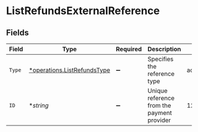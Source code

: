 # ListRefundsExternalReference


## Fields

| Field                                                                     | Type                                                                      | Required                                                                  | Description                                                               | Example                                                                   |
| ------------------------------------------------------------------------- | ------------------------------------------------------------------------- | ------------------------------------------------------------------------- | ------------------------------------------------------------------------- | ------------------------------------------------------------------------- |
| `Type`                                                                    | [*operations.ListRefundsType](../../models/operations/listrefundstype.md) | :heavy_minus_sign:                                                        | Specifies the reference type                                              | acquirer-reference                                                        |
| `ID`                                                                      | **string*                                                                 | :heavy_minus_sign:                                                        | Unique reference from the payment provider                                | 123456789012345                                                           |